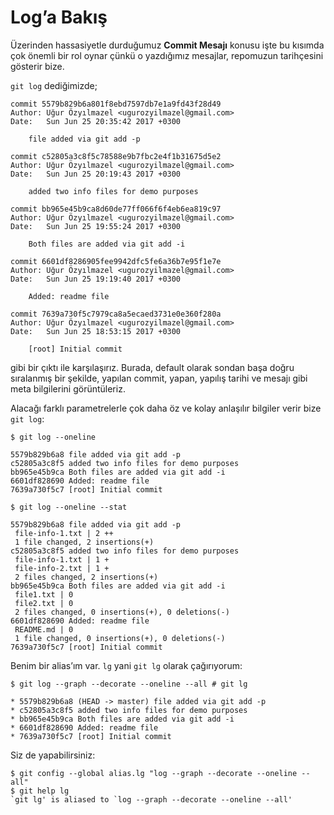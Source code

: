 # Log’a Bakış

Üzerinden hassasiyetle durduğumuz **Commit Mesajı** konusu işte bu kısımda çok
önemli bir rol oynar çünkü o yazdığımız mesajlar, repomuzun tarihçesini
gösterir bize.

`git log` dediğimizde;

    commit 5579b829b6a801f8ebd7597db7e1a9fd43f28d49
    Author: Uğur Özyılmazel <ugurozyilmazel@gmail.com>
    Date:   Sun Jun 25 20:35:42 2017 +0300
    
        file added via git add -p
        
    commit c52805a3c8f5c78588e9b7fbc2e4f1b31675d5e2
    Author: Uğur Özyılmazel <ugurozyilmazel@gmail.com>
    Date:   Sun Jun 25 20:19:43 2017 +0300
    
        added two info files for demo purposes
        
    commit bb965e45b9ca8d60de77ff066f6f4eb6ea819c97
    Author: Uğur Özyılmazel <ugurozyilmazel@gmail.com>
    Date:   Sun Jun 25 19:55:24 2017 +0300
    
        Both files are added via git add -i
        
    commit 6601df8286905fee9942dfc5fe6a36b7e95f1e7e
    Author: Uğur Özyılmazel <ugurozyilmazel@gmail.com>
    Date:   Sun Jun 25 19:19:40 2017 +0300
    
        Added: readme file
        
    commit 7639a730f5c7979ca8a5ecaed3731e0e360f280a
    Author: Uğur Özyılmazel <ugurozyilmazel@gmail.com>
    Date:   Sun Jun 25 18:53:15 2017 +0300
    
        [root] Initial commit

gibi bir çıktı ile karşılaşırız. Burada, default olarak sondan başa doğru
sıralanmış bir şekilde, yapılan commit, yapan, yapılış tarihi ve mesajı
gibi meta bilgilerini görüntüleriz.

Alacağı farklı parametrelerle çok daha öz ve kolay anlaşılır bilgiler verir
bize `git log`:

    $ git log --oneline
    
    5579b829b6a8 file added via git add -p
    c52805a3c8f5 added two info files for demo purposes
    bb965e45b9ca Both files are added via git add -i
    6601df828690 Added: readme file
    7639a730f5c7 [root] Initial commit
    
    $ git log --oneline --stat
    
    5579b829b6a8 file added via git add -p
     file-info-1.txt | 2 ++
     1 file changed, 2 insertions(+)
    c52805a3c8f5 added two info files for demo purposes
     file-info-1.txt | 1 +
     file-info-2.txt | 1 +
     2 files changed, 2 insertions(+)
    bb965e45b9ca Both files are added via git add -i
     file1.txt | 0
     file2.txt | 0
     2 files changed, 0 insertions(+), 0 deletions(-)
    6601df828690 Added: readme file
     README.md | 0
     1 file changed, 0 insertions(+), 0 deletions(-)
    7639a730f5c7 [root] Initial commit

Benim bir alias’ım var. `lg` yani `git lg` olarak çağırıyorum:

    $ git log --graph --decorate --oneline --all # git lg
    
    * 5579b829b6a8 (HEAD -> master) file added via git add -p
    * c52805a3c8f5 added two info files for demo purposes
    * bb965e45b9ca Both files are added via git add -i
    * 6601df828690 Added: readme file
    * 7639a730f5c7 [root] Initial commit

Siz de yapabilirsiniz:

    $ git config --global alias.lg "log --graph --decorate --oneline --all"
    $ git help lg
    `git lg' is aliased to `log --graph --decorate --oneline --all'
